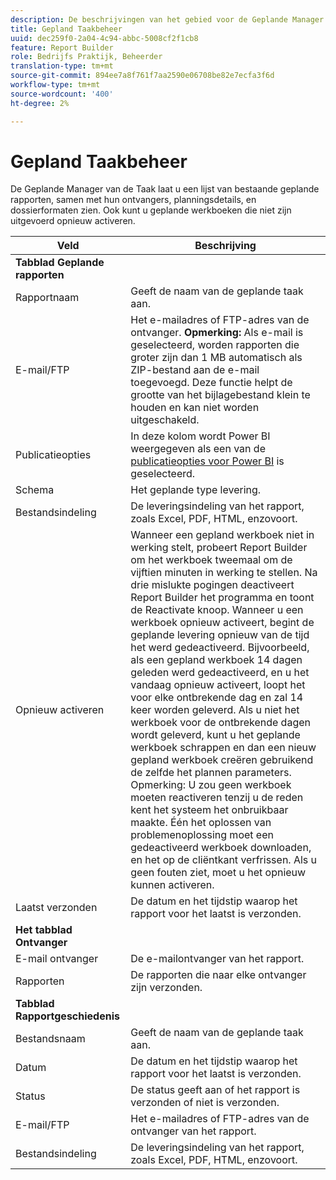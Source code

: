```yaml
---
description: De beschrijvingen van het gebied voor de Geplande Manager van de Taak.
title: Gepland Taakbeheer
uuid: dec259f0-2a04-4c94-abbc-5008cf2f1cb8
feature: Report Builder
role: Bedrijfs Praktijk, Beheerder
translation-type: tm+mt
source-git-commit: 894ee7a8f761f7aa2590e06708be82e7ecfa3f6d
workflow-type: tm+mt
source-wordcount: '400'
ht-degree: 2%

---
```



# Gepland Taakbeheer

De Geplande Manager van de Taak laat u een lijst van bestaande geplande rapporten, samen met hun ontvangers, planningsdetails, en dossierformaten zien. Ook kunt u geplande werkboeken die niet zijn uitgevoerd opnieuw activeren.

| Veld | Beschrijving |
| --- | --- |
| **Tabblad Geplande rapporten** |  |
| Rapportnaam | Geeft de naam van de geplande taak aan. |
| E-mail/FTP | Het e-mailadres of FTP-adres van de ontvanger. **Opmerking:** Als e-mail is geselecteerd, worden rapporten die groter zijn dan 1 MB automatisch als ZIP-bestand aan de e-mail toegevoegd. Deze functie helpt de grootte van het bijlagebestand klein te houden en kan niet worden uitgeschakeld. |
| Publicatieopties | In deze kolom wordt Power BI weergegeven als een van de [publicatieopties voor Power BI](https://experienceleague.adobe.com/docs/analytics/analyze/report-builder/publish-powerbi/power-bi.html) is geselecteerd. |
| Schema | Het geplande type levering. |
| Bestandsindeling | De leveringsindeling van het rapport, zoals Excel, PDF, HTML, enzovoort. |
| Opnieuw activeren | Wanneer een gepland werkboek niet in werking stelt, probeert Report Builder om het werkboek tweemaal om de vijftien minuten in werking te stellen. Na drie mislukte pogingen deactiveert Report Builder het programma en toont de Reactivate knoop. Wanneer u een werkboek opnieuw activeert, begint de geplande levering opnieuw van de tijd het werd gedeactiveerd.  Bijvoorbeeld, als een gepland werkboek 14 dagen geleden werd gedeactiveerd, en u het vandaag opnieuw activeert, loopt het voor elke ontbrekende dag en zal 14 keer worden geleverd. Als u niet het werkboek voor de ontbrekende dagen wordt geleverd, kunt u het geplande werkboek schrappen en dan een nieuw gepland werkboek creëren gebruikend de zelfde het plannen parameters.   Opmerking:  U zou geen werkboek moeten reactiveren tenzij u de reden kent het systeem het onbruikbaar maakte. Één het oplossen van problemenoplossing moet een gedeactiveerd werkboek downloaden, en het op de cliëntkant verfrissen. Als u geen fouten ziet, moet u het opnieuw kunnen activeren. |
| Laatst verzonden | De datum en het tijdstip waarop het rapport voor het laatst is verzonden. |
| **Het tabblad Ontvanger** |  |
| E-mail ontvanger | De e-mailontvanger van het rapport. |
| Rapporten | De rapporten die naar elke ontvanger zijn verzonden. |
| **Tabblad Rapportgeschiedenis** |  |
| Bestandsnaam | Geeft de naam van de geplande taak aan. |
| Datum | De datum en het tijdstip waarop het rapport voor het laatst is verzonden. |
| Status | De status geeft aan of het rapport is verzonden of niet is verzonden. |
| E-mail/FTP | Het e-mailadres of FTP-adres van de ontvanger van het rapport. |
| Bestandsindeling | De leveringsindeling van het rapport, zoals Excel, PDF, HTML, enzovoort. |

